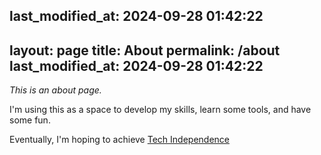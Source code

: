last_modified_at: 2024-09-28 01:42:22
---
layout: page
title: About
permalink: /about
last_modified_at: 2024-09-28 01:42:22
---

*This is an about page.*

I'm using this as a space to develop my skills, learn some tools, and have some fun. 

Eventually, I'm hoping to achieve [Tech Independence](https://sive.rs/ti)